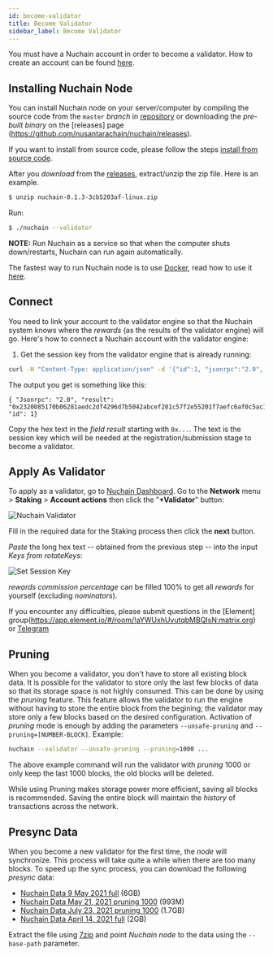 ```yaml
---
id: become-validator
title: Become Validator
sidebar_label: Become Validator
---
```


You must have a Nuchain account in order to become a validator. How to create an account can be found [here](account.md).

## Installing Nuchain Node

You can install Nuchain node on your server/computer by compiling the source code from the `master` _branch_ in [repository](https://github.com/nusantarachain/nuchain) or downloading the _pre-built binary_ on the [releases] page (https://github.com/nusantarachain/nuchain/releases).

If you want to install from source code, please follow the steps [install from source code](https://github.com/nusantarachain/nuchain/blob/master/README.md#from-source-code).

After you _download_ from the [releases](https://github.com/nusantarachain/nuchain/releases), extract/unzip the zip file. Here is an example.

``` bash
$ unzip nuchain-0.1.3-3cb5203af-linux.zip
```

Run:

``` bash
$ ./nuchain --validator
```

**NOTE:** Run Nuchain as a service so that when the computer shuts down/restarts, Nuchain can run again automatically.

The fastest way to run Nuchain node is to use [Docker](https://docker.com/), read how to use it [here](docker.md).

## Connect

You need to link your account to the validator engine so that the Nuchain system knows where the _rewards_ (as the results of the validator engine) will go. Here's how to connect a Nuchain account with the validator engine:

1. Get the session key from the validator engine that is already running:

``` bash
curl -H "Content-Type: application/json" -d '{"id":1, "jsonrpc":"2.0", "method": "author_rotateKeys", "params":[]}' http:// localhost:9933
```

The output you get is something like this:

```
{ "Jsonrpc": "2.0", "result": "0x2320085170b06281aedc2df4296d7b5042abcef201c57f2e55201f7aefc6af0c5ac19e74b674cb97913d54d63255dc18fbe88ad73392576130e00803c7082716147a5768a1c7f8708379649c0c9246b049699109c94b7d8957ebb813af62620464a70e69288323168afd69358746d684fc178eefac06aa9e94028a0f409a6d1a", "id": 1}
```

Copy the hex text in the _field_ _result_ starting with `0x...`. The text is the session key which will be needed at the registration/submission stage to become a validator.

## Apply As Validator

To apply as a validator, go to [Nuchain Dashboard](https://nuchain.research.tech). Go to the **Network** menu > **Staking** > **Account actions** then click the "**+Validator**" button:

![Nuchain Validator](https://i.imgur.com/Gr1SNgD.png)

Fill in the required data for the Staking process then click the **next** button.

_Paste_ the long hex text -- obtained from the previous step -- into the input _Keys from rotateKeys_:

![Set Session Key](https://i.imgur.com/pqUCE6X.png)

_rewards commission percentage_ can be filled 100% to get all _rewards_ for yourself (excluding _nominators_).

If you encounter any difficulties, please submit questions in the [Element] group(https://app.element.io/#/room/!aYWUxhUvutqbMBQIsN:matrix.org) or [Telegram](https://t.me/nusantarachain)

## Pruning

When you become a validator, you don't have to store all existing block data. It is possible for the validator to store only the last few blocks of data so that its storage space is not highly consumed. This can be done by using the _pruning_ feature. This feature allows the validator to run the engine without having to store the entire block from the begining; the validator may store only a few blocks based on the desired configuration. Activation of _pruning_ mode is enough by adding the parameters `--unsafe-pruning` and `--pruning=[NUMBER-BLOCK]`. Example:

``` bash
nuchain --validator --unsafe-pruning --pruning=1000 ...
```

The above example command will run the validator with _pruning_ 1000 or only keep the last 1000 blocks, the old blocks will be deleted.

While using Pruning makes storage power more efficient, saving all blocks is recommended. Saving the entire block will maintain the _history_ of transactions across the network.

## Presync Data

When you become a new validator for the first time, the _node_ will synchronize. This process will take quite a while when there are too many blocks. To speed up the sync process, you can download the following _presync_ data:

- [Nuchain Data 9 May 2021 full](http://dmcd6hvaqrxz0.cloudfront.net/nuchain/presync-data/nuchain-snapshot-2021-05-09.7z) (6GB)
- [Nuchain Data May 21, 2021 pruning 1000](http://dmcd6hvaqrxz0.cloudfront.net/nuchain/presync-data/nuchain-snapshot-20210521-pruning1000-rocks.7z) (993M)
- [Nuchain Data July 23, 2021 pruning 1000](https://drive.google.com/uc?export=download&id=1KT46PqnyRfvTeifEHFCG0tEEroMhT_f0) (1.7GB)
- [Nuchain Data April 14, 2021 full](http://dmcd6hvaqrxz0.cloudfront.net/nuchain/presync-data/nuchain-snapshot-20210421-full-rocks.7z) (2GB)

Extract the file using [7zip](https://www.7-zip.org/) and point _Nuchain node_ to the data using the `--base-path` parameter.